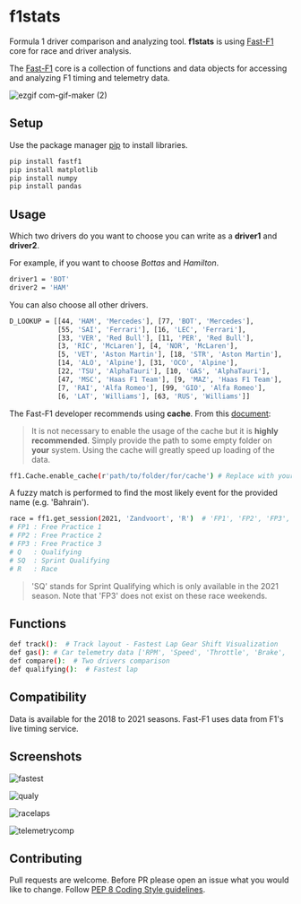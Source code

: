 # f1stats 
Formula 1 driver comparison and analyzing tool.
**f1stats** is using [Fast-F1](https://github.com/theOehrly/Fast-F1#fast-f1 ) core for race and driver analysis. 

The [Fast-F1](https://github.com/theOehrly/Fast-F1#fast-f1 ) core is a collection of functions and data objects for accessing
and analyzing F1 timing and telemetry data. 

![ezgif com-gif-maker (2)](https://user-images.githubusercontent.com/32988819/135612001-19285022-28a2-422e-a137-c48d43771c82.gif)


## Setup
Use the package manager [pip](https://pip.pypa.io/en/stable/) to install libraries.
```bash
pip install fastf1
pip install matplotlib
pip install numpy
pip install pandas
```

## Usage
Which two drivers do you want to choose you can write as a **driver1** and **driver2**.

For example, if you want to choose _Bottas_ and _Hamilton_.
```bash
driver1 = 'BOT' 
driver2 = 'HAM'
```

You can also choose all other drivers.
```bash
D_LOOKUP = [[44, 'HAM', 'Mercedes'], [77, 'BOT', 'Mercedes'],
            [55, 'SAI', 'Ferrari'], [16, 'LEC', 'Ferrari'],
            [33, 'VER', 'Red Bull'], [11, 'PER', 'Red Bull'],
            [3, 'RIC', 'McLaren'], [4, 'NOR', 'McLaren'],
            [5, 'VET', 'Aston Martin'], [18, 'STR', 'Aston Martin'],
            [14, 'ALO', 'Alpine'], [31, 'OCO', 'Alpine'],
            [22, 'TSU', 'AlphaTauri'], [10, 'GAS', 'AlphaTauri'],
            [47, 'MSC', 'Haas F1 Team'], [9, 'MAZ', 'Haas F1 Team'],
            [7, 'RAI', 'Alfa Romeo'], [99, 'GIO', 'Alfa Romeo'],
            [6, 'LAT', 'Williams'], [63, 'RUS', 'Williams']]

```

The Fast-F1 developer recommends using **cache**. From this [document](https://theoehrly.github.io/Fast-F1/examples/index.html#example-plot): 


> It is not necessary to enable the usage of the cache but it is **highly recommended**. Simply provide the path to some empty folder on **your** system. Using the cache will greatly speed up loading of the data.


```bash
ff1.Cache.enable_cache(r'path/to/folder/for/cache') # Replace with your cache directory
```


A fuzzy match is performed to find the most likely event for the provided name (e.g. 'Bahrain').



```bash
race = ff1.get_session(2021, 'Zandvoort', 'R')  # 'FP1', 'FP2', 'FP3', 'Q', 'SQ' or 'R'
# FP1 : Free Practice 1
# FP2 : Free Practice 2
# FP3 : Free Practice 3
# Q   : Qualifying
# SQ  : Sprint Qualifying
# R   : Race

```

> 'SQ' stands for Sprint Qualifying which is only available in the 2021 season. Note that 'FP3' does not exist on these race weekends. 


## Functions
```bash
def track():  # Track layout - Fastest Lap Gear Shift Visualization
def gas(): # Car telemetry data ['RPM', 'Speed', 'Throttle', 'Brake', 'nGear', 'DRS']
def compare():  # Two drivers comparison
def qualifying():  # Fastest lap
```

## Compatibility

Data is available for the 2018 to 2021 seasons. Fast-F1 uses data from F1's live timing service.

## Screenshots

![fastest](https://user-images.githubusercontent.com/32988819/135608252-404b7c4b-e304-4591-a1e4-f0042fd7983d.png)

![qualy](https://user-images.githubusercontent.com/32988819/135608418-ce924e44-dc5c-4dfc-915c-96f36f840ac5.png)

![racelaps](https://user-images.githubusercontent.com/32988819/135608426-0dea76fd-4854-409d-be47-6ccba7a8d26f.png)

![telemetrycomp](https://user-images.githubusercontent.com/32988819/135608433-cb866ddf-7c2f-413e-8c8c-d6aece8c12f0.png)


## Contributing
Pull requests are welcome. Before PR please open an issue what you would like to change.
Follow [PEP 8 Coding Style guidelines](https://www.python.org/dev/peps/pep-0008/).
